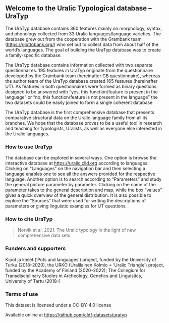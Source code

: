 ## Welcome to the Uralic Typological database – UraTyp

The UraTyp database contains 360 features mainly on morphology, syntax, and phonology collected from 33 Uralic languages/language varieties. The database grew out from the cooperation with the Grambank team (https://glottobank.org/) who set out to collect data from about half of the world’s languages. The goal of building the UraTyp database was to create a family-specific database.

The UraTyp database contains information collected with two separate questionnaires. 195 features in UraTyp originate from the questionnaire developed by the Grambank team (hereinafter GB questionnaire), whereas the author team of the UraTyp database created 165 features (hereinafter UT). As features in both questionnaires were formed as binary questions designed to be answered with “yes, this function/feature is present in the language” or “no, this function/feature is not present in the language” the two datasets could be easily joined to form a single coherent database.

The UraTyp database is the first comprehensive database that presents comparative structural data on the Uralic language family from all its branches.
We hope that the database proves to be a useful tool in research and teaching for typologists, Uralists, as well as everyone else interested in the Uralic languages.

### How to use UraTyp

The database can be explored in several ways. One option is browse the interactive database at https://uralic.clld.org according to languages. Clicking on “Languages” on the navigation bar and then selecting a language enables one to see all the answers provided for the respective language. Another option is to search according to “Parameters” and study the general picture parameter by parameter. Clicking on the name of the parameter takes to the general description and map, while the box “values” gives a quick overview of the general distribution. It is also possible to explore the “Sources” that were used for writing the descriptions of parameters or giving linguistic examples for UT questions.

### How to cite UraTyp

> Norvik et al. 2021. The Uralic typology in the light of new comprehensive data sets.

### Funders and supporters
Kipot ja kielet (‘Pots and languages’) project, funded by the University of Turku (2018–2020), the URKO (Uralilainen Kolmio = ‘Uralic Triangle’) project, funded by the Academy of Finland (2020–2022); The Collegium for Transdisciplinary Studies in Archeology, Genetics and Linguistics, University of Tartu (2018–)

### Terms of use

This dataset is licensed under a CC-BY-4.0 license

Available online at https://github.com/cldf-datasets/uratyp

